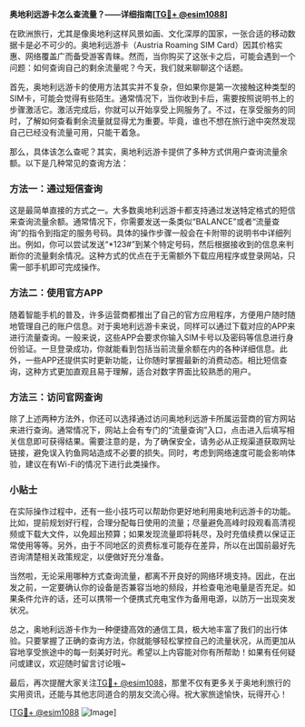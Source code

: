 **奥地利远游卡怎么查流量？——详细指南[[TG💪+ @esim1088](https://t.me/s/esim1088)]**

在欧洲旅行，尤其是像奥地利这样风景如画、文化深厚的国家，一张合适的移动数据卡是必不可少的。奥地利远游卡（Austria Roaming SIM Card）因其价格实惠、网络覆盖广而备受游客青睐。然而，当你购买了这张卡之后，可能会遇到一个问题：如何查询自己的剩余流量呢？今天，我们就来聊聊这个话题。

首先，奥地利远游卡的使用方法其实并不复杂，但如果你是第一次接触这种类型的SIM卡，可能会觉得有些陌生。通常情况下，当你收到卡后，需要按照说明书上的步骤激活它。激活完成后，你就可以开始享受上网服务了。不过，在享受服务的同时，了解如何查看剩余流量就显得尤为重要。毕竟，谁也不想在旅行途中突然发现自己已经没有流量可用，只能干着急。

那么，具体该怎么查呢？其实，奥地利远游卡提供了多种方式供用户查询流量余额。以下是几种常见的查询方法：

### 方法一：通过短信查询
这是最简单直接的方式之一。大多数奥地利远游卡都支持通过发送特定格式的短信来查询流量余额。通常情况下，你需要发送一条类似“BALANCE”或者“流量查询”的指令到指定的服务号码。具体的操作步骤一般会在卡附带的说明书中详细列出。例如，你可以尝试发送“*123#”到某个特定号码，然后根据接收到的信息来判断你的流量剩余情况。这种方式的优点在于无需额外下载应用程序或登录网站，只需一部手机即可完成操作。

### 方法二：使用官方APP
随着智能手机的普及，许多运营商都推出了自己的官方应用程序，方便用户随时随地管理自己的账户信息。对于奥地利远游卡来说，同样可以通过下载对应的APP来进行流量查询。一般来说，这些APP会要求你输入SIM卡号以及密码等信息进行身份验证。一旦登录成功，你就能看到包括当前流量余额在内的各种详细信息。此外，一些APP还提供实时更新功能，让你随时掌握最新的消费动态。相比短信查询，这种方式更加直观且易于理解，适合对数字界面比较熟悉的用户。

### 方法三：访问官网查询
除了上述两种方法外，你还可以选择通过访问奥地利远游卡所属运营商的官方网站来进行查询。通常情况下，网站上会有专门的“流量查询”入口，点击进入后填写相关信息即可获得结果。需要注意的是，为了确保安全，请务必从正规渠道获取网址链接，避免误入钓鱼网站造成不必要的损失。同时，考虑到网络速度可能会影响体验，建议在有Wi-Fi的情况下进行此类操作。

### 小贴士
在实际操作过程中，还有一些小技巧可以帮助你更好地利用奥地利远游卡的功能。比如，提前规划好行程，合理分配每日使用的流量；尽量避免高峰时段观看高清视频或下载大文件，以免超出预算；如果发现流量即将耗尽，及时充值续费以保证正常使用等等。另外，由于不同地区的资费标准可能存在差异，所以在出国前最好先咨询清楚相关政策规定，以便做好充分准备。

当然啦，无论采用哪种方式查询流量，都离不开良好的网络环境支持。因此，在出发之前，一定要确认你的设备是否兼容当地的频段，并检查电池电量是否充足。如果条件允许的话，还可以携带一个便携式充电宝作为备用电源，以防万一出现突发状况。

总之，奥地利远游卡作为一种便捷高效的通信工具，极大地丰富了我们的出行体验。只要掌握了正确的查询方法，你就能够轻松掌控自己的流量状况，从而更加从容地享受旅途中的每一刻美好时光。希望以上内容能对你有所帮助！如果有任何疑问或建议，欢迎随时留言讨论哦~

最后，再次提醒大家关注[TG💪+ @esim1088](https://t.me/s/esim1088)，那里不仅有更多关于奥地利旅行的实用资讯，还能与其他志同道合的朋友交流心得。祝大家旅途愉快，玩得开心！

[[TG💪+ @esim1088](https://t.me/s/esim1088) ![Image](https://i.postimg.cc/4NQfJmqS/Snipaste-2025-05-13-00-14-12.png)]